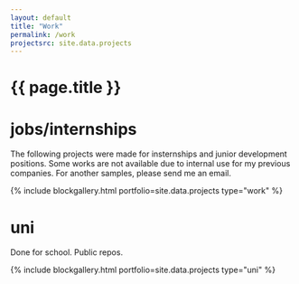 ```yaml
---
layout: default
title: "Work"
permalink: /work
projectsrc: site.data.projects
---
```

# {{ page.title }}
# jobs/internships
The following projects were made for insternships and junior development positions.
Some works are not available due to internal use for my previous companies.
For another samples, please send me an email.

<div class="gallery-block">
  {% include blockgallery.html portfolio=site.data.projects type="work" %}
</div>

# uni
Done for school. Public repos.

<div class="gallery-block">
  {% include blockgallery.html portfolio=site.data.projects type="uni" %}
</div>
